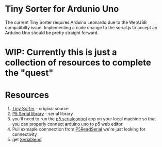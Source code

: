 # Tiny Sorter for Ardunio Uno
The current Tiny Sorter requires Arduino Leonardo due to the WebUSB compatibilty issue. 
Implementing a code change to the serial.js to accept an Arduino Uno should be pretty straight forward.

# WIP: Currently this is just a collection of resources to complete the "quest"

# Resources
1) [Tiny Sorter](https://experiments.withgoogle.com/tiny-sorter/view) - original source
2) [P5 Serial library](https://github.com/p5-serial/p5.serialport) - serial library
3) you'll need to run the [p5.serialcontrol](https://github.com/p5-serial/p5.serialcontrol/releases) app on your local machine so that you can properly connect arduino uno to p5 web editor 
4) Pull exmaple connnection from [P5ReadSerial](https://github.com/ITPNYU/physcomp/tree/master/Labs/P5SerialLabs/P5ReadSerial/readSerial) we're just looking for connectivity
5) get [SerialSend](https://github.com/ITPNYU/physcomp/tree/master/Labs/P5SerialLabs/P5SendSerial)

